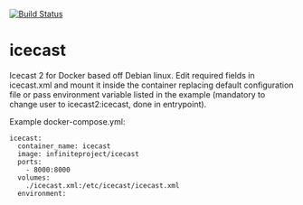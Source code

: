 [![Build Status](https://travis-ci.org/infiniteproject/icecast.svg?branch=master)](https://travis-ci.org/infiniteproject/icecast)
# icecast
Icecast 2 for Docker based off Debian linux.
Edit required fields in icecast.xml and mount it inside the container replacing default configuration file or pass environment variable listed in the example (mandatory to change user to icecast2:icecast, done in entrypoint).

Example docker-compose.yml:
```
icecast:
  container_name: icecast
  image: infiniteproject/icecast
  ports:
    - 8000:8000
  volumes:
    ./icecast.xml:/etc/icecast/icecast.xml
  environment:
```
